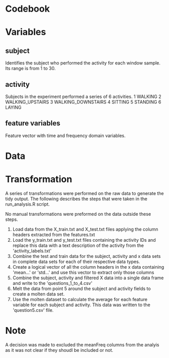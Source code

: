 # Codebook

# Variables

## subject
Identifies the subject who performed the activity for each window sample. Its range is from 1 to 30. 

## activity
Subjects in the experiment performed a series of 6 activities.
1 WALKING
2 WALKING_UPSTAIRS
3 WALKING_DOWNSTAIRS
4 SITTING
5 STANDING
6 LAYING

## feature variables
Feature vector with time and frequency domain variables.

# Data

# Transformation
A series of transformations were performed on the raw data to generate the tidy output. The following describes the steps that were taken in the run_analysis.R script.

No manual transformations were preformed on the data outside these steps.

1. Load data from the X_train.txt and X_test.txt files applying the column headers extracted from the features.txt
2. Load the y_train.txt and y_test.txt files containing the activity IDs and replace this data with a text description of the activity from the 'activity_labels.txt'
3. Combine the test and train data for the subject, activity and x data sets in complete data sets for each of their respective data types.
4. Create a logical vector of all the column headers in the x data containing 'mean...' or 'std...' and use this vector to extract only those columns
5. Combine the subject, activity and filtered X data into a single data frame and write to the 'questions_1_to_4.csv'
6. Melt the data from point 5 around the subject and activity fields to create a molten data set.
7. Use the molten dataset to calculate the average for each feature variable for each subject and activity. This data was written to the 'question5.csv' file.  
# Note
A decision was made to excluded the meanFreq columns from the analyis as it was not clear if they shoudl be included or not.
